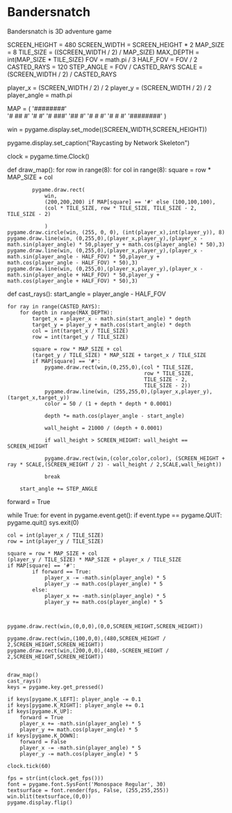 # Bandersnatch
Bandersnatch is 3D adventure game

 
SCREEN_HEIGHT = 480
SCREEN_WIDTH = SCREEN_HEIGHT * 2
MAP_SIZE = 8
TILE_SIZE = ((SCREEN_WIDTH / 2) / MAP_SIZE)
MAX_DEPTH = int(MAP_SIZE * TILE_SIZE)
FOV = math.pi / 3
HALF_FOV = FOV / 2
CASTED_RAYS = 120
STEP_ANGLE = FOV / CASTED_RAYS
SCALE = (SCREEN_WIDTH / 2) / CASTED_RAYS
 
 
player_x = (SCREEN_WIDTH / 2) / 2
player_y = (SCREEN_WIDTH / 2) / 2
player_angle = math.pi
 
 
MAP = (
     '########'   
     '#   ## #'
     '#      #'
     '#    ###'
     '##     #'
     '#   #  #'
     '#   #  #'
     '########'
)
 
 
 
win = pygame.display.set_mode((SCREEN_WIDTH,SCREEN_HEIGHT))
 
pygame.display.set_caption("Raycasting by Network Skeleton")
 
clock = pygame.time.Clock()
 
def draw_map():
    for row in range(8):
        for col in range(8):
            square = row * MAP_SIZE + col
            
            pygame.draw.rect(
                win,
                (200,200,200) if MAP[square] == '#' else (100,100,100),
                (col * TILE_SIZE, row * TILE_SIZE, TILE_SIZE - 2, TILE_SIZE - 2)
                
                )      
    pygame.draw.circle(win, (255, 0, 0), (int(player_x),int(player_y)), 8)
    pygame.draw.line(win, (0,255,0),(player_x,player_y),(player_x - math.sin(player_angle) * 50,player_y + math.cos(player_angle) * 50),3)
    pygame.draw.line(win, (0,255,0),(player_x,player_y),(player_x - math.sin(player_angle - HALF_FOV) * 50,player_y + math.cos(player_angle - HALF_FOV) * 50),3)
    pygame.draw.line(win, (0,255,0),(player_x,player_y),(player_x - math.sin(player_angle + HALF_FOV) * 50,player_y + math.cos(player_angle + HALF_FOV) * 50),3)
 
 
def cast_rays():
    start_angle = player_angle - HALF_FOV
    
    for ray in range(CASTED_RAYS):
        for depth in range(MAX_DEPTH):
            target_x = player_x - math.sin(start_angle) * depth
            target_y = player_y + math.cos(start_angle) * depth
            col = int(target_x / TILE_SIZE)
            row = int(target_y / TILE_SIZE)
 
            square = row * MAP_SIZE + col
            (target_y / TILE_SIZE) * MAP_SIZE + target_x / TILE_SIZE 
            if MAP[square] == '#':
                pygame.draw.rect(win,(0,255,0),(col * TILE_SIZE,
                                                row * TILE_SIZE,
                                                TILE_SIZE - 2,
                                                TILE_SIZE - 2))
                pygame.draw.line(win, (255,255,0),(player_x,player_y),(target_x,target_y))
                color = 50 / (1 + depth * depth * 0.0001)
                
                depth *= math.cos(player_angle - start_angle)
                    
                wall_height = 21000 / (depth + 0.0001)
                
                if wall_height > SCREEN_HEIGHT: wall_height == SCREEN_HEIGHT
                
                pygame.draw.rect(win,(color,color,color), (SCREEN_HEIGHT + ray * SCALE,(SCREEN_HEIGHT / 2) - wall_height / 2,SCALE,wall_height))
                
                break
    
        start_angle += STEP_ANGLE
 
forward = True
 
 
while True:
    for event in pygame.event.get():
      if event.type == pygame.QUIT:
          pygame.quit()
          sys.exit(0)
          
    col = int(player_x / TILE_SIZE)
    row = int(player_y / TILE_SIZE)
 
    square = row * MAP_SIZE + col
    (player_y / TILE_SIZE) * MAP_SIZE + player_x / TILE_SIZE 
    if MAP[square] == '#':
            if forward == True:
                player_x -= -math.sin(player_angle) * 5
                player_y -= math.cos(player_angle) * 5
            else:
                player_x += -math.sin(player_angle) * 5
                player_y += math.cos(player_angle) * 5
 
     
          
    pygame.draw.rect(win,(0,0,0),(0,0,SCREEN_HEIGHT,SCREEN_HEIGHT))
    
    pygame.draw.rect(win,(100,0,0),(480,SCREEN_HEIGHT / 2,SCREEN_HEIGHT,SCREEN_HEIGHT))
    pygame.draw.rect(win,(200,0,0),(480,-SCREEN_HEIGHT / 2,SCREEN_HEIGHT,SCREEN_HEIGHT))      
    
    
    draw_map()
    cast_rays()
    keys = pygame.key.get_pressed()
    
    if keys[pygame.K_LEFT]: player_angle -= 0.1
    if keys[pygame.K_RIGHT]: player_angle += 0.1
    if keys[pygame.K_UP]:
        forward = True
        player_x += -math.sin(player_angle) * 5
        player_y += math.cos(player_angle) * 5
    if keys[pygame.K_DOWN]:
        forward = False
        player_x -= -math.sin(player_angle) * 5
        player_y -= math.cos(player_angle) * 5
    
    clock.tick(60)    
    
    fps = str(int(clock.get_fps()))
    font = pygame.font.SysFont('Monospace Regular', 30)
    textsurface = font.render(fps, False, (255,255,255))
    win.blit(textsurface,(0,0))
    pygame.display.flip()